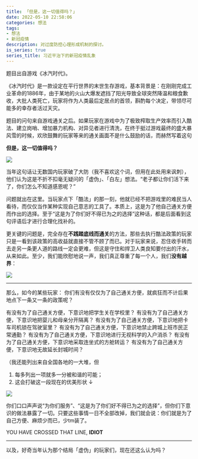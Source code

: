 ```yaml
---
title: 「但是，这一切值得吗？」
date: 2022-05-10 22:58:06
categories: 想法
tags:
- 想法
- 新冠疫情
description: 对过度防控心理形成机制的探讨。
is_series: true
series_title: 习近平治下的新冠疫情乱象
---
```

题目出自游戏《冰汽时代》。

《冰汽时代》是一款设定在平行世界的末世生存游戏，基本背景是：在刚刚完成工业革命的1886年，由于某地的火山大爆发遮挡了阳光导致全球突然降温和粮食歉收，大批人类死亡，玩家将作为人类最后定居点的首领，斟酌每个决定，带领尽可能多的幸存者活过天灾。

题目的问句来自游戏通关之后。如果玩家在游戏中为了极致榨取生产效率而引入酷法、建立岗哨、增加暴力机构、对异见者进行清洗，在终于挺过游戏最终的盛大暴风雪的时候，欢欣鼓舞的玩家等来的通关画面不是什么鼓励的话，而赫然写着这句

**但是，这一切值得吗？**

![](https://i.imgtg.com/2022/05/10/zVgul.png)

当年这句话让无数国内玩家破了大防（我不喜欢这个词，但用在此处用来讽刺），他们认为这是不折不扣毫无疑问的「虚伪」、「白左」想法。“老子都让你们活下来了，你们怎么不知道感恩呢？”

问题就出在这里。当玩家点下「酷法」的那一刻，他就已经不把游戏里的难民当人看待，而仅仅当作某种实现自己意志的工具了。本质上，这是为了他自己通关方便而作出的选择。至于“这是为了你们好不得已为之的选择”这种话，都是后面看到这句评语后才进行合理化找补的。

更关键的问题是，完全存在**不践踏底线而通关**的方法，那些去执行酷法政策的玩家只是一看到该政策的高收益就直接不管不顾了而已。对于玩家来说，忍住收手转而去走另一条更人道的路线一定会更难，但这是守住和捍卫人类良知要付出的汗水，从来如此。至少，我们能欣慰地说一声，我们真正尊重了每一个人，我们**没有越界**：

![](https://i.imgtg.com/2022/05/10/zVyEb.jpg)

----

那么，如今的某些玩家：
你们有没有仅仅为了自己通关方便，就疯狂而不计后果地点下一条又一条的政策呢？

有没有为了自己通关方便，下意识地把学生关在学校里？
有没有为了自己通关方便，下意识地把婴儿和母亲分开隔离？
有没有为了自己通关方便，下意识地把卡车司机锁在驾驶室里？
有没有为了自己通关方便，下意识地禁止跨城上班市民正常通勤？
有没有为了自己通关方便，下意识地进行无视科学的入户消杀？
有没有为了自己通关方便，下意识地采取连坐式的方舱转运？
有没有为了自己通关方便，下意识地无故延长封城时间？


（我还能列出来自全国各地的一大堆，但
1. 每多列出一项就多一分被和谐的可能；
2. 这会打破这一段现在的优美形状 ↓

![](https://i.imgtg.com/2022/05/10/zVpFg.png)

你们口口声声说“为你们服务”、“这是为了你们好不得已为之的选择”，但你们下意识的做法暴露了一切。只要这些事情一日不全部改掉，我们就会说：你们就是为了自己方便、麻烦少而已，少tm装了。


<span class="emline">YOU HAVE CROSSED THAT LINE,</span>
**IDIOT**

----

以及，好奇当年认为那个结局「虚伪」的玩家们，现在还这么认为吗？